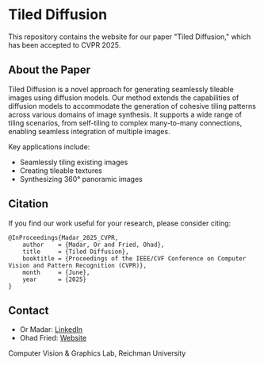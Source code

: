 # Tiled Diffusion

This repository contains the website for our paper "Tiled Diffusion," which has been accepted to CVPR 2025.

## About the Paper

Tiled Diffusion is a novel approach for generating seamlessly tileable images using diffusion models. Our method extends the capabilities of diffusion models to accommodate the generation of cohesive tiling patterns across various domains of image synthesis. It supports a wide range of tiling scenarios, from self-tiling to complex many-to-many connections, enabling seamless integration of multiple images.

Key applications include:
- Seamlessly tiling existing images
- Creating tileable textures
- Synthesizing 360° panoramic images

## Citation

If you find our work useful for your research, please consider citing:

```
@InProceedings{Madar_2025_CVPR,
    author    = {Madar, Or and Fried, Ohad},
    title     = {Tiled Diffusion},
    booktitle = {Proceedings of the IEEE/CVF Conference on Computer Vision and Pattern Recognition (CVPR)},
    month     = {June},
    year      = {2025}
}
```

## Contact

- Or Madar: [LinkedIn](https://www.linkedin.com/in/or-madar-a73bb5143/)
- Ohad Fried: [Website](https://www.ohadf.com/)

Computer Vision & Graphics Lab, Reichman University
